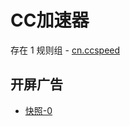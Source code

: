 # CC加速器

存在 1 规则组 - [cn.ccspeed](/src/apps/cn.ccspeed.ts)

## 开屏广告

- [快照-0](https://i.gkd.li/import/13334790)
